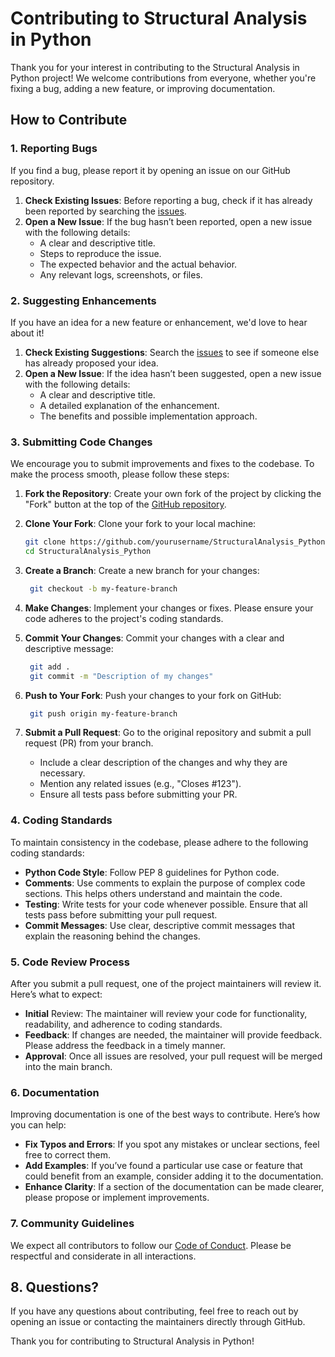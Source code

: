 # Contributing to Structural Analysis in Python

Thank you for your interest in contributing to the Structural Analysis in Python project! We welcome contributions from everyone, whether you're fixing a bug, adding a new feature, or improving documentation.

## How to Contribute

### 1. Reporting Bugs

If you find a bug, please report it by opening an issue on our GitHub repository.

1. **Check Existing Issues**: Before reporting a bug, check if it has already been reported by searching the [issues](https://github.com/dox-lab/StructuralAnalysis_Python/issues).
2. **Open a New Issue**: If the bug hasn’t been reported, open a new issue with the following details:
   - A clear and descriptive title.
   - Steps to reproduce the issue.
   - The expected behavior and the actual behavior.
   - Any relevant logs, screenshots, or files.

### 2. Suggesting Enhancements

If you have an idea for a new feature or enhancement, we'd love to hear about it!

1. **Check Existing Suggestions**: Search the [issues](https://github.com/dox-lab/StructuralAnalysis_Python/issues) to see if someone else has already proposed your idea.
2. **Open a New Issue**: If the idea hasn’t been suggested, open a new issue with the following details:
   - A clear and descriptive title.
   - A detailed explanation of the enhancement.
   - The benefits and possible implementation approach.

### 3. Submitting Code Changes

We encourage you to submit improvements and fixes to the codebase. To make the process smooth, please follow these steps:

1. **Fork the Repository**: Create your own fork of the project by clicking the "Fork" button at the top of the [GitHub repository](https://github.com/dox-lab/StructuralAnalysis_Python).
2. **Clone Your Fork**: Clone your fork to your local machine:

   ```bash
   git clone https://github.com/yourusername/StructuralAnalysis_Python.git
   cd StructuralAnalysis_Python

3. **Create a Branch**: Create a new branch for your changes:
   
   ```bash
    git checkout -b my-feature-branch

4. **Make Changes**: Implement your changes or fixes. Please ensure your code adheres to the project's coding standards.

5. **Commit Your Changes**: Commit your changes with a clear and descriptive message:
   ```bash
    git add .
    git commit -m "Description of my changes"

6. **Push to Your Fork**: Push your changes to your fork on GitHub:
   ```bash
    git push origin my-feature-branch

7. **Submit a Pull Request**: Go to the original repository and submit a pull request (PR) from your branch.

    - Include a clear description of the changes and why they are necessary.
    - Mention any related issues (e.g., "Closes #123").
    - Ensure all tests pass before submitting your PR.

### 4. Coding Standards
To maintain consistency in the codebase, please adhere to the following coding standards:

- **Python Code Style**: Follow PEP 8 guidelines for Python code.
- **Comments**: Use comments to explain the purpose of complex code sections. This helps others understand and maintain the code.
- **Testing**: Write tests for your code whenever possible. Ensure that all tests pass before submitting your pull request.
- **Commit Messages**: Use clear, descriptive commit messages that explain the reasoning behind the changes.

### 5. Code Review Process
After you submit a pull request, one of the project maintainers will review it. Here’s what to expect:

- **Initial** Review: The maintainer will review your code for functionality, readability, and adherence to coding standards.
- **Feedback**: If changes are needed, the maintainer will provide feedback. Please address the feedback in a timely manner.
- **Approval**: Once all issues are resolved, your pull request will be merged into the main branch.

### 6. Documentation
Improving documentation is one of the best ways to contribute. Here’s how you can help:

- **Fix Typos and Errors**: If you spot any mistakes or unclear sections, feel free to correct them.
- **Add Examples**: If you’ve found a particular use case or feature that could benefit from an example, consider adding it to the documentation.
- **Enhance Clarity**: If a section of the documentation can be made clearer, please propose or implement improvements.

### 7. Community Guidelines
We expect all contributors to follow our [Code of Conduct](CODE_OF_CONDUCT.md). Please be respectful and considerate in all interactions.

## 8. Questions?
If you have any questions about contributing, feel free to reach out by opening an issue or contacting the maintainers directly through GitHub.

Thank you for contributing to Structural Analysis in Python!